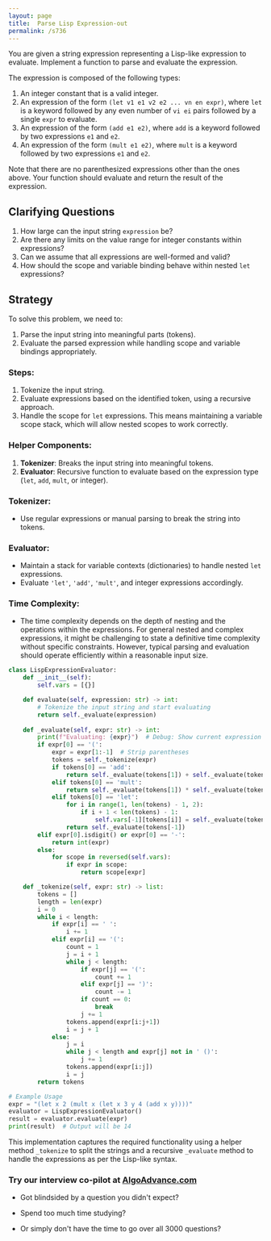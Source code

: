```yaml
---
layout: page
title:  Parse Lisp Expression-out
permalink: /s736
---
```


You are given a string expression representing a Lisp-like expression to evaluate. Implement a function to parse and evaluate the expression.

The expression is composed of the following types:

1. An integer constant that is a valid integer.
2. An expression of the form `(let v1 e1 v2 e2 ... vn en expr)`, where `let` is a keyword followed by any even number of `vi ei` pairs followed by a single `expr` to evaluate.
3. An expression of the form `(add e1 e2)`, where `add` is a keyword followed by two expressions `e1` and `e2`.
4. An expression of the form `(mult e1 e2)`, where `mult` is a keyword followed by two expressions `e1` and `e2`.

Note that there are no parenthesized expressions other than the ones above. Your function should evaluate and return the result of the expression.

## Clarifying Questions

1. How large can the input string `expression` be?
2. Are there any limits on the value range for integer constants within expressions?
3. Can we assume that all expressions are well-formed and valid?
4. How should the scope and variable binding behave within nested `let` expressions?

## Strategy

To solve this problem, we need to:

1. Parse the input string into meaningful parts (tokens).
2. Evaluate the parsed expression while handling scope and variable bindings appropriately.

### Steps:

1. Tokenize the input string.
2. Evaluate expressions based on the identified token, using a recursive approach.
3. Handle the scope for `let` expressions. This means maintaining a variable scope stack, which will allow nested scopes to work correctly.

### Helper Components:

1. **Tokenizer**: Breaks the input string into meaningful tokens.
2. **Evaluator**: Recursive function to evaluate based on the expression type (`let`, `add`, `mult`, or integer).

### Tokenizer:

- Use regular expressions or manual parsing to break the string into tokens.

### Evaluator:

- Maintain a stack for variable contexts (dictionaries) to handle nested `let` expressions.
- Evaluate `'let'`, `'add'`, `'mult'`, and integer expressions accordingly.

### Time Complexity:

- The time complexity depends on the depth of nesting and the operations within the expressions. For general nested and complex expressions, it might be challenging to state a definitive time complexity without specific constraints. However, typical parsing and evaluation should operate efficiently within a reasonable input size.

```python
class LispExpressionEvaluator:
    def __init__(self):
        self.vars = [{}]

    def evaluate(self, expression: str) -> int:
        # Tokenize the input string and start evaluating
        return self._evaluate(expression)
    
    def _evaluate(self, expr: str) -> int:
        print(f"Evaluating: {expr}")  # Debug: Show current expression
        if expr[0] == '(':
            expr = expr[1:-1]  # Strip parentheses
            tokens = self._tokenize(expr)
            if tokens[0] == 'add':
                return self._evaluate(tokens[1]) + self._evaluate(tokens[2])
            elif tokens[0] == 'mult':
                return self._evaluate(tokens[1]) * self._evaluate(tokens[2])
            elif tokens[0] == 'let':
                for i in range(1, len(tokens) - 1, 2):
                    if i + 1 < len(tokens) - 1:
                        self.vars[-1][tokens[i]] = self._evaluate(tokens[i + 1])
                return self._evaluate(tokens[-1])
        elif expr[0].isdigit() or expr[0] == '-':
            return int(expr)
        else:
            for scope in reversed(self.vars):
                if expr in scope:
                    return scope[expr]

    def _tokenize(self, expr: str) -> list:
        tokens = []
        length = len(expr)
        i = 0
        while i < length:
            if expr[i] == ' ':
                i += 1
            elif expr[i] == '(':
                count = 1
                j = i + 1
                while j < length:
                    if expr[j] == '(':
                        count += 1
                    elif expr[j] == ')':
                        count -= 1
                    if count == 0:
                        break
                    j += 1
                tokens.append(expr[i:j+1])
                i = j + 1
            else:
                j = i
                while j < length and expr[j] not in ' ()':
                    j += 1
                tokens.append(expr[i:j])
                i = j
        return tokens

# Example Usage
expr = "(let x 2 (mult x (let x 3 y 4 (add x y))))"
evaluator = LispExpressionEvaluator()
result = evaluator.evaluate(expr)
print(result)  # Output will be 14
```

This implementation captures the required functionality using a helper method `_tokenize` to split the strings and a recursive `_evaluate` method to handle the expressions as per the Lisp-like syntax.


### Try our interview co-pilot at [AlgoAdvance.com](https://algoAdvance.com)

- Got blindsided by a question you didn't expect?

- Spend too much time studying?

- Or simply don't have the time to go over all 3000 questions?

